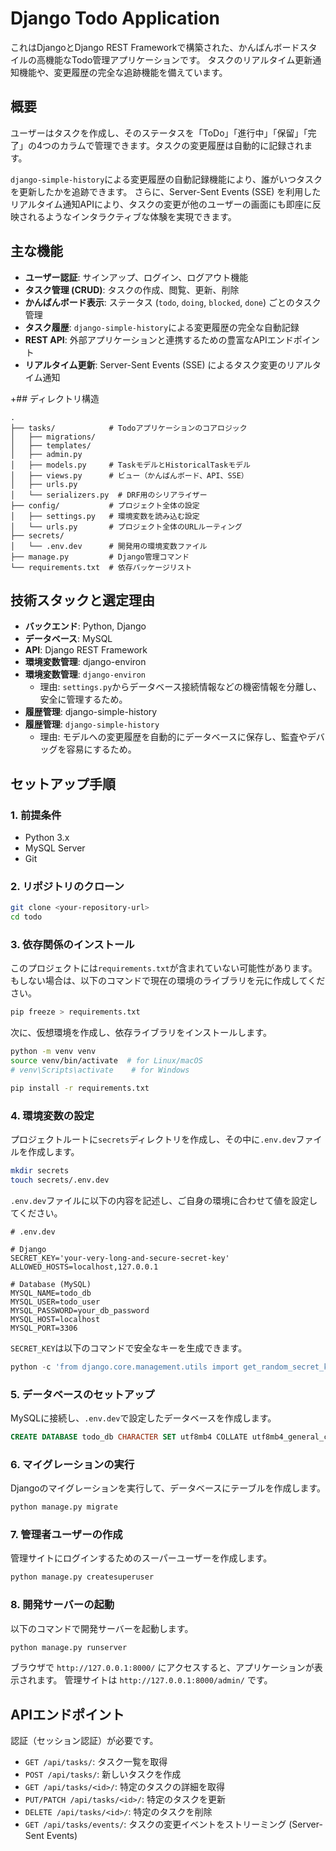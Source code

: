 # Django Todo Application

これはDjangoとDjango REST Frameworkで構築された、かんばんボードスタイルの高機能なTodo管理アプリケーションです。
タスクのリアルタイム更新通知機能や、変更履歴の完全な追跡機能を備えています。

## 概要

ユーザーはタスクを作成し、そのステータスを「ToDo」「進行中」「保留」「完了」の4つのカラムで管理できます。タスクの変更履歴は自動的に記録されます。

`django-simple-history`による変更履歴の自動記録機能により、誰がいつタスクを更新したかを追跡できます。
さらに、Server-Sent Events (SSE) を利用したリアルタイム通知APIにより、タスクの変更が他のユーザーの画面にも即座に反映されるようなインタラクティブな体験を実現できます。

## 主な機能

-   **ユーザー認証**: サインアップ、ログイン、ログアウト機能
-   **タスク管理 (CRUD)**: タスクの作成、閲覧、更新、削除
-   **かんばんボード表示**: ステータス (`todo`, `doing`, `blocked`, `done`) ごとのタスク管理
-   **タスク履歴**: `django-simple-history`による変更履歴の完全な自動記録
-   **REST API**: 外部アプリケーションと連携するための豊富なAPIエンドポイント
-   **リアルタイム更新**: Server-Sent Events (SSE) によるタスク変更のリアルタイム通知

+## ディレクトリ構造

```
.
├── tasks/            # Todoアプリケーションのコアロジック
│   ├── migrations/
│   ├── templates/
│   ├── admin.py
│   ├── models.py     # TaskモデルとHistoricalTaskモデル
│   ├── views.py      # ビュー（かんばんボード、API、SSE）
│   ├── urls.py
│   └── serializers.py  # DRF用のシリアライザー
├── config/           # プロジェクト全体の設定
│   ├── settings.py   # 環境変数を読み込む設定
│   └── urls.py       # プロジェクト全体のURLルーティング
├── secrets/
│   └── .env.dev      # 開発用の環境変数ファイル
├── manage.py         # Django管理コマンド
└── requirements.txt  # 依存パッケージリスト
```

## 技術スタックと選定理由

-   **バックエンド**: Python, Django
-   **データベース**: MySQL
-   **API**: Django REST Framework
-   **環境変数管理**: django-environ
-   **環境変数管理**: `django-environ`
    -   理由: `settings.py`からデータベース接続情報などの機密情報を分離し、安全に管理するため。
-   **履歴管理**: django-simple-history
-   **履歴管理**: `django-simple-history`
    -   理由: モデルへの変更履歴を自動的にデータベースに保存し、監査やデバッグを容易にするため。

## セットアップ手順

### 1. 前提条件

-   Python 3.x
-   MySQL Server
-   Git

### 2. リポジトリのクローン

```bash
git clone <your-repository-url>
cd todo
```

### 3. 依存関係のインストール

このプロジェクトには`requirements.txt`が含まれていない可能性があります。もしない場合は、以下のコマンドで現在の環境のライブラリを元に作成してください。

```bash
pip freeze > requirements.txt
```

次に、仮想環境を作成し、依存ライブラリをインストールします。

```bash
python -m venv venv
source venv/bin/activate  # for Linux/macOS
# venv\Scripts\activate    # for Windows

pip install -r requirements.txt
```

### 4. 環境変数の設定

プロジェクトルートに`secrets`ディレクトリを作成し、その中に`.env.dev`ファイルを作成します。

```bash
mkdir secrets
touch secrets/.env.dev
```

`.env.dev`ファイルに以下の内容を記述し、ご自身の環境に合わせて値を設定してください。

```dotenv
# .env.dev

# Django
SECRET_KEY='your-very-long-and-secure-secret-key'
ALLOWED_HOSTS=localhost,127.0.0.1

# Database (MySQL)
MYSQL_NAME=todo_db
MYSQL_USER=todo_user
MYSQL_PASSWORD=your_db_password
MYSQL_HOST=localhost
MYSQL_PORT=3306
```

`SECRET_KEY`は以下のコマンドで安全なキーを生成できます。

```python
python -c 'from django.core.management.utils import get_random_secret_key; print(get_random_secret_key())'
```

### 5. データベースのセットアップ

MySQLに接続し、`.env.dev`で設定したデータベースを作成します。

```sql
CREATE DATABASE todo_db CHARACTER SET utf8mb4 COLLATE utf8mb4_general_ci;
```

### 6. マイグレーションの実行

Djangoのマイグレーションを実行して、データベースにテーブルを作成します。

```bash
python manage.py migrate
```

### 7. 管理者ユーザーの作成

管理サイトにログインするためのスーパーユーザーを作成します。

```bash
python manage.py createsuperuser
```

### 8. 開発サーバーの起動

以下のコマンドで開発サーバーを起動します。

```bash
python manage.py runserver
```

ブラウザで `http://127.0.0.1:8000/` にアクセスすると、アプリケーションが表示されます。
管理サイトは `http://127.0.0.1:8000/admin/` です。

## APIエンドポイント

認証（セッション認証）が必要です。

-   `GET /api/tasks/`: タスク一覧を取得
-   `POST /api/tasks/`: 新しいタスクを作成
-   `GET /api/tasks/<id>/`: 特定のタスクの詳細を取得
-   `PUT/PATCH /api/tasks/<id>/`: 特定のタスクを更新
-   `DELETE /api/tasks/<id>/`: 特定のタスクを削除
-   `GET /api/tasks/events/`: タスクの変更イベントをストリーミング (Server-Sent Events)